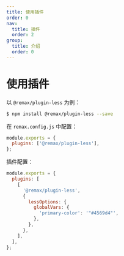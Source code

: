 ```yaml
---
title: 使用插件
order: 0
nav:
  title: 插件
  order: 2
group:
  title: 介绍
  order: 0
---
```


# 使用插件

以 `@remax/plugin-less` 为例：

```bash
$ npm install @remax/plugin-less --save
```

在 `remax.config.js` 中配置：

```js
module.exports = {
  plugins: ['@remax/plugin-less'],
};
```

插件配置：

```js
module.exports = {
  plugins: [
    [
      '@remax/plugin-less',
      {
        lessOptions: {
          globalVars: {
            'primary-color': '"#4569d4"',
          },
        },
      },
    ],
  ],
};
```
